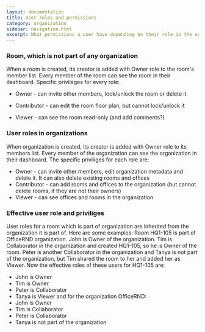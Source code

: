 ```yaml
---
layout: documentation
title: User roles and permissions
category: organization
sidebar: navigation.html
excerpt: What permissions a user have depending on their role in the organization and/or the room
---
```

### Room, which is not part of any organization
When a room is created, its creator is added with Owner role to the room's member list. Every member of the room can see the room in their dashboard. Specific privileges for every role:
  + Owner - can invite other members, lock/unlock the room or delete it
  - Contributor - can edit the room floor plan, but cannot lock/unlock it
  * Viewer - can see the room read-only (and add comments?)

### User roles in organizations
When organization is created, its creator is added with Owner role to its members list. Every member of the organization can see the organization in their dashboard. The specific priviliges for each role are:
- Owner - can invite other members, edit organization metadata and delete it. It can also delete existing rooms and offices
- Contributor - can add rooms and offices to the organization (but cannot delete rooms, if they are not their owners)
- Viewer - can see offices and rooms in the organization

### Effective user role and priviliges
User roles for a room which is part of organization are inherited from the organization it is part of. Here are some examples:
Room HQ1-105 is part of OfficeRND organization. John is Owner of the organization. Tim is Collaborator in the organization and created HQ1-105, so he is Owner of the room. Peter is another Collaborator in the organization and Tanya is not part of the organization, but Tim shared the room to her and added her as Viewer. Now the effective roles of these users for HQ1-105 are:
- John is Owner
- Tim is Owner
- Peter is Collaborator
- Tanya is Viewer
and for the organization OfficeRND:
- John is Owner
- Tim is Collaborator
- Peter is Collaborator
- Tanya is not part of the organization
